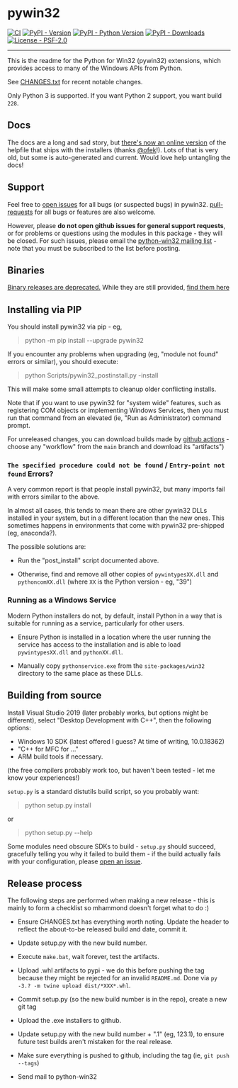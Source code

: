 # pywin32

[![CI](https://github.com/mhammond/pywin32/workflows/CI/badge.svg)](https://github.com/mhammond/pywin32/actions?query=workflow%3ACI)
[![PyPI - Version](https://img.shields.io/pypi/v/pywin32.svg)](https://pypi.org/project/pywin32)
[![PyPI - Python Version](https://img.shields.io/pypi/pyversions/pywin32.svg)](https://pypi.org/project/pywin32)
[![PyPI - Downloads](https://img.shields.io/pypi/dm/pywin32.svg)](https://pypi.org/project/pywin32)
[![License - PSF-2.0](https://img.shields.io/badge/license-PSF--2.0-9400d3.svg)](https://spdx.org/licenses/PSF-2.0.html)

-----

This is the readme for the Python for Win32 (pywin32) extensions, which provides access to many of the Windows APIs from Python.

See [CHANGES.txt](https://github.com/mhammond/pywin32/blob/master/CHANGES.txt) for recent notable changes.

Only Python 3 is supported. If you want Python 2 support, you want build `228`.

## Docs

The docs are a long and sad story, but [there's now an online version](https://mhammond.github.io/pywin32/)
of the helpfile that ships with the installers (thanks [@ofek](https://github.com/mhammond/pywin32/pull/1774)!).
Lots of that is very old, but some is auto-generated and current. Would love help untangling the docs!

## Support

Feel free to [open issues](https://github.com/mhammond/pywin32/issues) for
all bugs (or suspected bugs) in pywin32. [pull-requests](https://github.com/mhammond/pywin32/pulls)
for all bugs or features are also welcome.

However, please **do not open github issues for general support requests**, or
for problems or questions using the modules in this package - they will be
closed. For such issues, please email the
[python-win32 mailing list](http://mail.python.org/mailman/listinfo/python-win32) -
note that you must be subscribed to the list before posting.

## Binaries
[Binary releases are deprecated.](https://mhammond.github.io/pywin32_installers.html)
While they are still provided, [find them here](https://github.com/mhammond/pywin32/releases)

## Installing via PIP

You should install pywin32 via pip - eg,
> python -m pip install --upgrade pywin32

If you encounter any problems when upgrading (eg, "module not found" errors or similar), you
should execute:

> python Scripts/pywin32_postinstall.py -install

This will make some small attempts to cleanup older conflicting installs.

Note that if you want to use pywin32 for "system wide" features, such as
registering COM objects or implementing Windows Services, then you must run
that command from an elevated (ie, "Run as Administrator) command prompt.

For unreleased changes, you can download builds made by [github actions](https://github.com/mhammond/pywin32/actions/) -
choose any "workflow" from the `main` branch and download its "artifacts")

### `The specified procedure could not be found` / `Entry-point not found` Errors?
A very common report is that people install pywin32, but many imports fail with errors
similar to the above.

In almost all cases, this tends to mean there are other pywin32 DLLs installed in your system,
but in a different location than the new ones. This sometimes happens in environments that
come with pywin32 pre-shipped (eg, anaconda?).

The possible solutions are:

* Run the "post_install" script documented above.

* Otherwise, find and remove all other copies of `pywintypesXX.dll` and `pythoncomXX.dll`
  (where `XX` is the Python version - eg, "39")

### Running as a Windows Service

Modern Python installers do not, by default, install Python in a way that is suitable for
running as a service, particularly for other users.

* Ensure Python is installed in a location where the user running the service has
  access to the installation and is able to load `pywintypesXX.dll` and `pythonXX.dll`.

* Manually copy `pythonservice.exe` from the `site-packages/win32` directory to
  the same place as these DLLs.

## Building from source

Install Visual Studio 2019 (later probably works, but options might be different),
select "Desktop Development with C++", then the following options:
* Windows 10 SDK (latest offered I guess? At time of writing, 10.0.18362)
* "C++ for MFC for ..."
* ARM build tools if necessary.

(the free compilers probably work too, but haven't been tested - let me know your experiences!)

`setup.py` is a standard distutils build script, so you probably want:

> python setup.py install

or

> python setup.py --help

Some modules need obscure SDKs to build - `setup.py` should succeed, gracefully
telling you why it failed to build them - if the build actually fails with your
configuration, please [open an issue](https://github.com/mhammond/pywin32/issues).

## Release process

The following steps are performed when making a new release - this is mainly
to form a checklist so mhammond doesn't forget what to do :)

* Ensure CHANGES.txt has everything worth noting. Update the header to reflect
  the about-to-be released build and date, commit it.

* Update setup.py with the new build number.

* Execute `make.bat`, wait forever, test the artifacts.

* Upload .whl artifacts to pypi - we do this before pushing the tag because they might be
  rejected for an invalid `README.md`. Done via `py -3.? -m twine upload dist/*XXX*.whl`.

* Commit setup.py (so the new build number is in the repo), create a new git tag

* Upload the .exe installers to github.

* Update setup.py with the new build number + ".1" (eg, 123.1), to ensure
  future test builds aren't mistaken for the real release.

* Make sure everything is pushed to github, including the tag (ie,
  `git push --tags`)

* Send mail to python-win32
